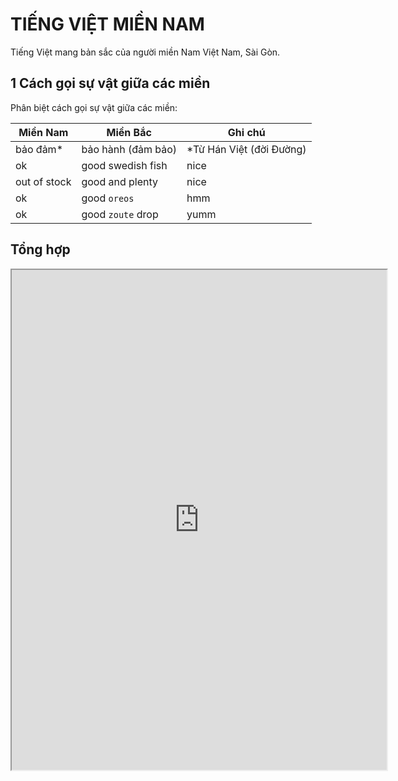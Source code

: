 # TIẾNG VIỆT MIỀN NAM

Tiếng Việt mang bản sắc của người miền Nam Việt Nam, Sài Gòn.

## 1  Cách gọi sự vật giữa các miền
Phân biệt cách gọi sự vật giữa các miền:

<table>
  <thead>
    <tr>
      <th style="text-align: center">Miền Nam</th>
      <th style="text-align: center">Miền Bắc</th>
      <th style="text-align: center">Ghi chú</th>
    </tr>
  </thead>
  <tbody>
    <tr>
      <td style="text-align: left">bảo đảm*</td>
      <td style="text-align: left">bảo hành (đảm bảo)</td>
      <td style="text-align: left">*Từ Hán Việt (đời Đường)</td>
    </tr>
    <tr>
      <td style="text-align: left">ok</td>
      <td style="text-align: left">good swedish fish</td>
      <td style="text-align: left">nice</td>
    </tr>
    <tr>
      <td style="text-align: left">out of stock</td>
      <td style="text-align: left">good and plenty</td>
      <td style="text-align: left">nice</td>
    </tr>
    <tr>
      <td style="text-align: left">ok</td>
      <td style="text-align: left">good <code class="language-plaintext highlighter-rouge">oreos</code></td>
      <td style="text-align: left">hmm</td>
    </tr>
    <tr>
      <td style="text-align: left">ok</td>
      <td style="text-align: left">good <code class="language-plaintext highlighter-rouge">zoute</code> drop</td>
      <td style="text-align: left">yumm</td>
    </tr>
  </tbody>
</table>

## Tổng hợp
<iframe src="https://docs.google.com/document/d/e/2PACX-1vRhkkJla1lwkgKiZrZe0lE2nev36tp-jBfm7onWl3GwymQl4_Lq2RdlgL9C6ugfM6a9lp4pvOvpXBP-/pub?embedded=true" width="600" height="800"></iframe>
